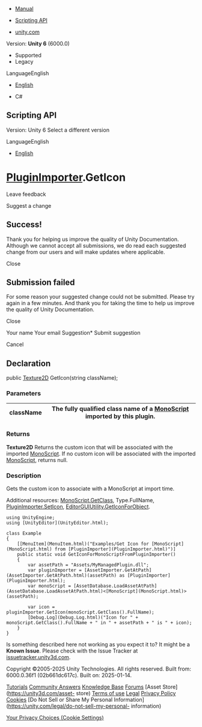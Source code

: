 [ ]()

  * [Manual](../Manual/index.html)
  * [Scripting API](../ScriptReference/index.html)

  * [unity.com](https://unity.com/)

Version: **Unity 6** (6000.0)

  * Supported
  * Legacy

LanguageEnglish

  * [English]()

  * C#

[ ](https://docs.unity3d.com)

## Scripting API

Version: Unity 6 Select a different version

LanguageEnglish

  * [English]()

#  [PluginImporter](PluginImporter.html).GetIcon

Leave feedback

Suggest a change

## Success!

Thank you for helping us improve the quality of Unity Documentation. Although
we cannot accept all submissions, we do read each suggested change from our
users and will make updates where applicable.

Close

## Submission failed

For some reason your suggested change could not be submitted. Please <a>try
again</a> in a few minutes. And thank you for taking the time to help us
improve the quality of Unity Documentation.

Close

Your name Your email Suggestion* Submit suggestion

Cancel

[ ]()

## Declaration

public [Texture2D](Texture2D.html) GetIcon(string className);

### Parameters

className | The fully qualified class name of a [MonoScript](MonoScript.html) imported by this plugin.  
---|---  
  
### Returns

**Texture2D** Returns the custom icon that will be associated with the
imported [MonoScript](MonoScript.html). If no custom icon will be associated
with the imported [MonoScript](MonoScript.html), returns null.

### Description

Gets the custom icon to associate with a MonoScript at import time.

Additional resources: [MonoScript.GetClass](MonoScript.GetClass.html),
Type.FullName, [PluginImporter.SetIcon](PluginImporter.SetIcon.html),
[EditorGUIUtility.GetIconForObject](EditorGUIUtility.GetIconForObject.html).

    
    
    using UnityEngine;
    using [UnityEditor](UnityEditor.html);  
      
    class Example
    {
        [[MenuItem](MenuItem.html)("Examples/Get Icon for [MonoScript](MonoScript.html) from [PluginImporter](PluginImporter.html)")]
        public static void GetIconForMonoScriptFromPluginImporter()
        {
            var assetPath = "Assets/MyManagedPlugin.dll";
            var pluginImporter = [AssetImporter.GetAtPath](AssetImporter.GetAtPath.html)(assetPath) as [PluginImporter](PluginImporter.html);
            var monoScript = [AssetDatabase.LoadAssetAtPath](AssetDatabase.LoadAssetAtPath.html)<[MonoScript](MonoScript.html)>(assetPath);  
      
            var icon = pluginImporter.GetIcon(monoScript.GetClass().FullName);
            [Debug.Log](Debug.Log.html)("Icon for " + monoScript.GetClass().FullName + " in " + assetPath + " is " + icon);
        }
    }
    

Is something described here not working as you expect it to? It might be a
**Known Issue**. Please check with the Issue Tracker at
[issuetracker.unity3d.com](https://issuetracker.unity3d.com).

Copyright ©2005-2025 Unity Technologies. All rights reserved. Built from:
6000.0.36f1 (02b661dc617c). Built on: 2025-01-14.

[Tutorials](https://unity3d.com/learn) [Community
Answers](https://answers.unity3d.com) [Knowledge
Base](https://support.unity3d.com/hc/en-us)
[Forums](https://forum.unity3d.com) [Asset Store](https://unity3d.com/asset-
store) [Terms of use](https://docs.unity3d.com/Manual/TermsOfUse.html)
[Legal](https://unity.com/legal) [Privacy
Policy](https://unity.com/legal/privacy-policy)
[Cookies](https://unity.com/legal/cookie-policy) [Do Not Sell or Share My
Personal Information](https://unity.com/legal/do-not-sell-my-personal-
information)

[Your Privacy Choices (Cookie Settings)](javascript:void\(0\);)

